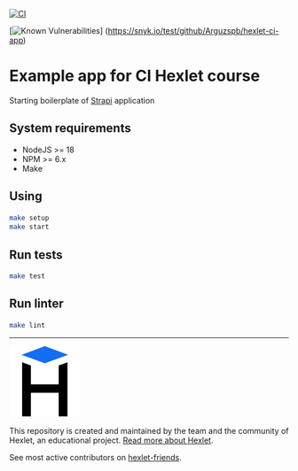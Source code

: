 [![CI](https://github.com/Arguzspb/hexlet-ci-app/actions/workflows/main.yml/badge.svg)](https://github.com/Arguzspb/hexlet-ci-app/actions/workflows/main.yml)

[![Known Vulnerabilities](https://snyk.io/test/github/Arguzspb/hexlet-ci-app/badge.svg)]
(https://snyk.io/test/github/Arguzspb/hexlet-ci-app)
# Example app for CI Hexlet course

Starting boilerplate of [Strapi](https://strapi.io/) application

## System requirements

* NodeJS >= 18
* NPM >= 6.x
* Make

## Using

```sh
make setup
make start
```

## Run tests

```sh
make test
```

## Run linter

```sh
make lint
```

---

[![Hexlet Ltd. logo](https://raw.githubusercontent.com/Hexlet/assets/master/images/hexlet_logo128.png)](https://hexlet.io/?utm_source=github&utm_medium=link&utm_campaign=hexlet-ci-app)

This repository is created and maintained by the team and the community of Hexlet, an educational project. [Read more about Hexlet](https://hexlet.io/?utm_source=github&utm_medium=link&utm_campaign=hexlet-ci-app).

See most active contributors on [hexlet-friends](https://friends.hexlet.io/).
